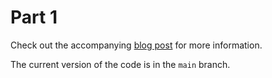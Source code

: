 # Part 1

Check out the accompanying [blog post](http://127.0.0.1:1111/osdev-1/) for more information.

The current version of the code is in the `main` branch.
